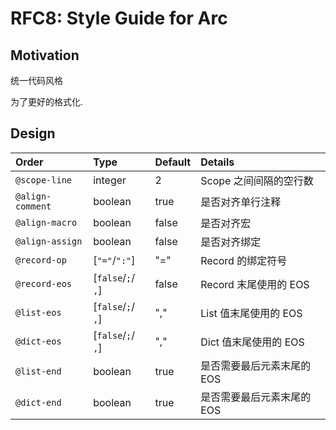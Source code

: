 RFC8: Style Guide for Arc
=========================

## Motivation

统一代码风格

为了更好的格式化.

## Design



| Order            | Type               | Default | Details                    |
| :--------------- | :----------------- | :------ | :------------------------- |
| `@scope-line`    | integer            | 2       | Scope 之间间隔的空行数     |
| `@align-comment` | boolean            | true    | 是否对齐单行注释           |
| `@align-macro`   | boolean            | false   | 是否对齐宏                 |
| `@align-assign`  | boolean            | false   | 是否对齐绑定               |
| `@record-op`     | [`"="`/`":"`]      | "="     | Record 的绑定符号          |
| `@record-eos`    | [`false`/`;`/ `,`] | false   | Record 末尾使用的 EOS      |
| `@list-eos`      | [`false`/`;`/ `,`] | ","     | List 值末尾使用的 EOS      |
| `@dict-eos`      | [`false`/`;`/ `,`] | ","     | Dict 值末尾使用的 EOS      |
| `@list-end`      | boolean            | true    | 是否需要最后元素末尾的 EOS |
| `@dict-end`      | boolean            | true    | 是否需要最后元素末尾的 EOS |

